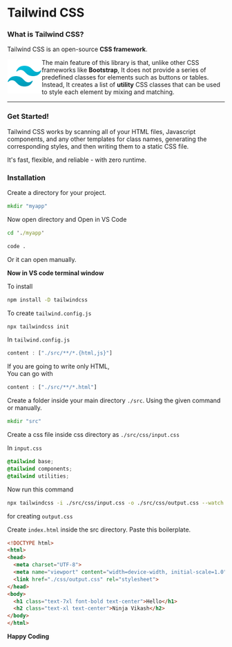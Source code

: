# Tailwind CSS
### What is Tailwind CSS?

Tailwind CSS is an open-source **CSS framework**.

<img src="https://github.com/Ninja-Vikash/asset-cloud/blob/main/icon%20%26%20png/tailwind.png" height="80px" width="80px" align="left">

The main feature of this library is that, unlike other CSS frameworks like **Bootstrap**, It does not provide a series of predefined classes for elements such as buttons or tables. Instead, It creates a list of **utility** CSS classes that can be used to style each element by mixing and
matching.

---
### Get Started!

Tailwind CSS works by scanning all of your HTML files, Javascript components, and any other templates for class names, generating the corresponding styles, and then writing them to a static CSS file.

It's fast, flexible, and reliable - with zero runtime.

### Installation
Create a directory for your project.
```cmd
mkdir "myapp"
```
Now open directory and Open in VS Code
```cmd
cd './myapp'
```
```bash
code .
```
Or it can open manually.

**Now in VS code terminal window**

To install
```bash
npm install -D tailwindcss
```
To create `tailwind.config.js`
```bash
npx tailwindcss init
```
In `tailwind.config.js`
```js
content : ["./src/**/*.{html,js}"]
```
If you are going to write only HTML, <br> You can go with
```js
content : ["./src/**/*.html"]
```
Create a folder inside your main directory `./src`. Using the given command or manually.
```cmd
mkdir "src"
```
Create a css file inside css directory as `./src/css/input.css`

In `input.css`
```css
@tailwind base;
@tailwind components;
@tailwind utilities;
```
Now run this command
```bash
npx tailwindcss -i ./src/css/input.css -o ./src/css/output.css --watch
```
for creating `output.css`

Create `index.html` inside the src directory. Paste this boilerplate.
```html
<!DOCTYPE html>
<html>
<head>
  <meta charset="UTF-8">
  <meta name="viewport" content="width=device-width, initial-scale=1.0">
  <link href="./css/output.css" rel="stylesheet">
</head>
<body>
  <h1 class="text-7xl font-bold text-center">Hello</h1>
  <h2 class="text-xl text-center">Ninja Vikash</h2>
</body>
</html>
```
**Happy Coding**
